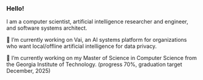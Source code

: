 ### Hello!

I am a computer scientist, artificial intelligence researcher and engineer, and software systems architect.

🔭 I’m currently working on Vai, an AI systems platform for organizations who want local/offline artificial intelligence for data privacy.

🌱 I’m currently working on my Master of Science in Computer Science from the Georgia Institute of Technology. (progress 70%, graduation target December, 2025)

<!--
**kittrellbj/kittrellbj** is a ✨ _special_ ✨ repository because its `README.md` (this file) appears on your GitHub profile.

Here are some ideas to get you started:

- 🔭 I’m currently working on ...
- 🌱 I’m currently learning ...
- 👯 I’m looking to collaborate on ...
- 🤔 I’m looking for help with ...
- 💬 Ask me about ...
- 📫 How to reach me: ...
- ⚡ Fun fact: ...
-->
